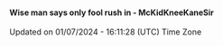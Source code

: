 #### Wise man says only fool rush in - McKidKneeKaneSir
Updated on 01/07/2024 - 16:11:28 (UTC) Time Zone
